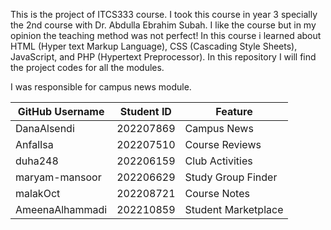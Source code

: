 This is the project of ITCS333 course. I took this course in year 3 specially the 2nd course with Dr. Abdulla Ebrahim Subah. I like the course but in my opinion the teaching method was not perfect! In this course i learned about HTML (Hyper text Markup Language), CSS (Cascading Style Sheets), JavaScript, and PHP (Hypertext Preprocessor). In this repository I will find the project codes for all the modules.

I was responsible for campus news module.


| GitHub Username      | Student ID | Feature              |
|----------------------|------------|----------------------|
| DanaAlsendi          | 202207869  | Campus News          |
| AnfalIsa             | 202207510  | Course Reviews       |
| duha248              | 202206159  | Club Activities      |
| maryam-mansoor       | 202206629  | Study Group Finder   |
| malakOct             | 202208721  | Course Notes         |
| AmeenaAlhammadi      | 202210859  | Student Marketplace  |

